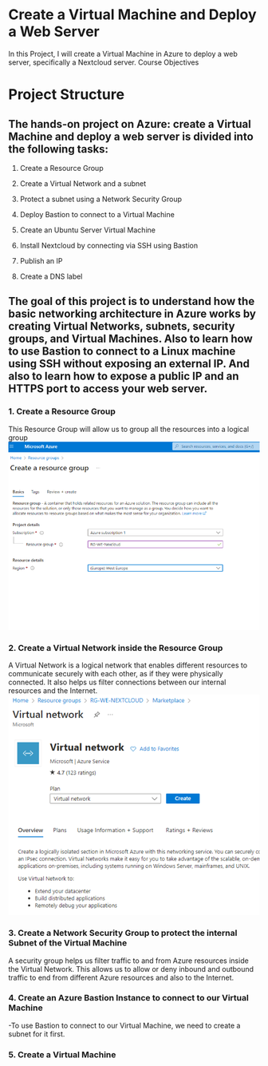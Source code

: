 # Create a Virtual Machine and Deploy a Web Server
In this Project, I will create a Virtual Machine in Azure to deploy a web server, specifically a Nextcloud server.
Course Objectives

# Project Structure
## The hands-on project on Azure: create a Virtual Machine and deploy a web server is divided into the following tasks:

1. Create a Resource Group

2. Create a Virtual Network and a subnet

3. Protect a subnet using a Network Security Group

4. Deploy Bastion to connect to a Virtual Machine

5. Create an Ubuntu Server Virtual Machine

6.  Install Nextcloud by connecting via SSH using Bastion

7. Publish an IP

8. Create a DNS label

## The goal of this project is to understand how the basic networking architecture in Azure works by creating Virtual Networks, subnets, security groups, and Virtual Machines. Also to learn how to use Bastion to connect to a Linux machine using SSH without exposing an external IP. And  also to  learn how to expose a public IP and an HTTPS port to access your web server.

### 1. Create a Resource Group 
This Resource Group will allow us to group all the resources into a logical group
![Reference Image](pic2.bmp)

### 2.  Create a Virtual Network inside the Resource Group
A Virtual Network is a logical network that enables different resources to communicate securely with each other,
as if they were physically connected. 
It also helps us filter connections between our internal resources and the Internet.
![Reference Image](pic3.bmp)

### 3. Create a Network Security Group to protect the internal Subnet of the Virtual Machine 
A security group helps us filter traffic to and from Azure resources inside the Virtual Network.
This allows us to allow or deny inbound and outbound traffic to end from different Azure resources and also to the Internet.

### 4. Create an Azure Bastion Instance to connect to our Virtual Machine
  -To use Bastion to connect to our Virtual Machine, we need to create a subnet for it first.

### 5. Create a Virtual Machine 
